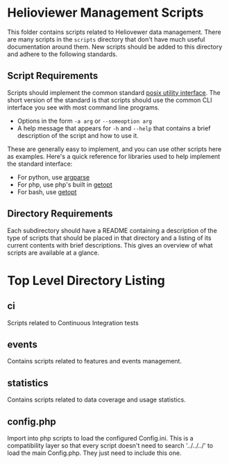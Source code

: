 # Helioviewer Management Scripts
This folder contains scripts related to Heliovewer data management.
There are many scripts in the `scripts` directory that don't have much useful documentation around them.
New scripts should be added to this directory and adhere to the following standards.

## Script Requirements
Scripts should implement the common standard
[posix utility interface](https://pubs.opengroup.org/onlinepubs/9699919799/basedefs/V1_chap12.html).
The short version of the standard is that scripts should use the common
CLI interface you see with most command line programs.
- Options in the form `-a arg` or `--someoption arg`
- A help message that appears for `-h` and `--help` that contains a brief description of the script and how to use it.

These are generally easy to implement, and you can use other scripts here as examples.
Here's a quick reference for libraries used to help implement the standard interface:
- For python, use [argparse](https://docs.python.org/3/library/argparse.html)
- For php, use php's built in [getopt](https://www.php.net/manual/en/function.getopt.php)
- For bash, use [getopt](https://www.man7.org/linux/man-pages/man1/getopt.1.html)

## Directory Requirements
Each subdirectory should have a README containing a description of the type of scripts that should be placed in that directory and a listing of its current contents with brief descriptions.
This gives an overview of what scripts are available at a glance.

# Top Level Directory Listing
## ci
Scripts related to Continuous Integration tests

## events
Contains scripts related to features and events management.

## statistics
Contains scripts related to data coverage and usage statistics.

## config.php
Import into php scripts to load the configured Config.ini.
This is a compatibility layer so that every script doesn't need to search '../../../' to load the main Config.php.
They just need to include this one.

